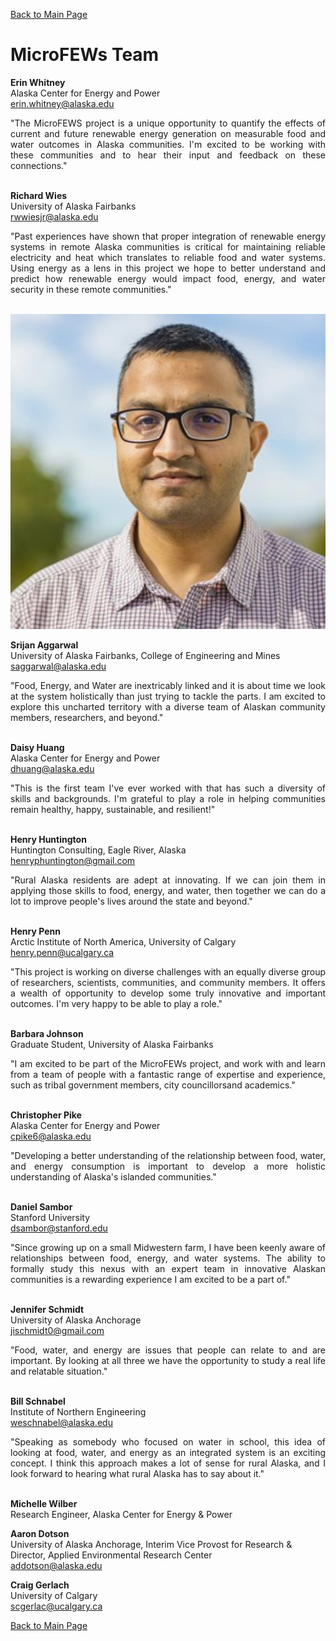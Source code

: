 [Back to Main Page](https://mjc55.github.io/MicroFEWs_Legacy/)

# MicroFEWs Team

**Erin Whitney** <br />
Alaska Center for Energy and Power <br />
erin.whitney@alaska.edu <br />
<div style="text-align: justify"> 
"The MicroFEWS project is a unique opportunity to quantify the effects of current and future renewable energy generation on measurable food and water outcomes in Alaska communities.  I'm excited to be working with these communities and to hear their input and feedback on these connections."
</div>
<br />

**Richard Wies**  <br />
University of Alaska Fairbanks <br />
rwwiesjr@alaska.edu <br />
<div style="text-align: justify"> 
"Past experiences have shown that proper integration of renewable energy systems in remote Alaska communities is critical for maintaining reliable electricity and heat which translates to reliable food and water systems. Using energy as a lens in this project we hope to better understand and predict how renewable energy would impact food, energy, and water security in these remote communities."
</div>
<br />

<p align="center">
<img src="Team/jr-18-5920-19.jpg" width=800>
</p>

**Srijan Aggarwal** <br />
University of Alaska Fairbanks, College of Engineering and Mines <br />
saggarwal@alaska.edu <br />
<div style="text-align: justify"> 
"Food, Energy, and Water are inextricably linked and it is about time we look at the system holistically than just trying to tackle the parts. I am excited to explore this uncharted territory with a diverse team of Alaskan community members, researchers, and beyond."
</div>
<br />


**Daisy Huang** <br />
Alaska Center for Energy and Power <br />
dhuang@alaska.edu <br />
<div style="text-align: justify"> 
"This is the first team I've ever worked with that has such a diversity of skills and backgrounds. I'm grateful to play a role in helping communities remain healthy, happy, sustainable, and resilient!"
</div>
<br />


**Henry Huntington** <br />
Huntington Consulting, Eagle River, Alaska <br />
henryphuntington@gmail.com <br />
<div style="text-align: justify"> 
"Rural Alaska residents are adept at innovating. If we can join them in applying those skills to food, energy, and water, then together we can do a lot to improve people's lives around the state and beyond."
</div>
<br />


**Henry Penn** <br />
Arctic Institute of North America, University of Calgary <br />
henry.penn@ucalgary.ca <br />
<div style="text-align: justify">
"This project is working on diverse challenges with an equally diverse group of researchers, scientists, communities, and community members. It offers a wealth of opportunity to develop some truly innovative and important outcomes. I'm very happy to be able to play a role."
</div>
<br />


**Barbara Johnson** <br />
Graduate Student, University of Alaska Fairbanks <br />
<div style="text-align: justify"> 
"I am excited to be part of the MicroFEWs project, and work with and learn from a team of people with a fantastic range of expertise and experience, such as tribal government members, city councillorsand academics."
</div>
<br />


**Christopher Pike** <br />
Alaska Center for Energy and Power <br />
cpike6@alaska.edu <br />
<div style="text-align: justify"> 
"Developing a better understanding of the relationship between food, water, and energy consumption is important to develop a more holistic understanding of Alaska's islanded communities."
</div>
<br />


**Daniel Sambor** <br />
Stanford University <br />
dsambor@stanford.edu <br />
<div style="text-align: justify"> 
"Since growing up on a small Midwestern farm, I have been keenly aware of relationships between food, energy, and water systems. The ability to formally study this nexus with an expert team in innovative Alaskan communities is a rewarding experience I am excited to be a part of."
</div>
<br />


**Jennifer Schmidt** <br />
University of Alaska Anchorage <br />
jischmidt0@gmail.com <br />
<div style="text-align: justify"> 
"Food, water, and energy are issues that people can relate to and are important. By looking at all three we have the opportunity to study a real life and relatable situation."
</div>
<br />


**Bill Schnabel** <br />
Institute of Northern Engineering <br />
weschnabel@alaska.edu <br />
<div style="text-align: justify"> 
"Speaking as somebody who focused on water in school, this idea of looking at food, water, and energy as an integrated system is an exciting concept. I think this approach makes a lot of sense for rural Alaska, and I look forward to hearing what rural Alaska has to say about it."
</div>
<br />


**Michelle Wilber** <br />
Research Engineer, Alaska Center for Energy & Power <br />



**Aaron Dotson** <br />
University of Alaska Anchorage, Interim Vice Provost for Research & Director, Applied Environmental Research Center<br />
addotson@alaska.edu <br />



**Craig Gerlach**  <br />
University of Calgary <br />
scgerlac@ucalgary.ca <br />

[Back to Main Page](https://mjc55.github.io/MicroFEWs_Legacy/)














